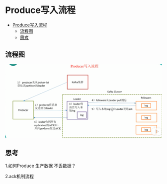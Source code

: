 #  Produce写入流程

<!-- TOC -->

- [Produce写入流程](#produce%e5%86%99%e5%85%a5%e6%b5%81%e7%a8%8b)
  - [流程图](#%e6%b5%81%e7%a8%8b%e5%9b%be)
  - [思考](#%e6%80%9d%e8%80%83)

<!-- /TOC -->

## 流程图

![enter image description here](https://raw.githubusercontent.com/Syncma/Figurebed/master/img/kafa-write.png)



## 思考

1.如何Produce 生产数据 不丢数据？

2.ack机制流程